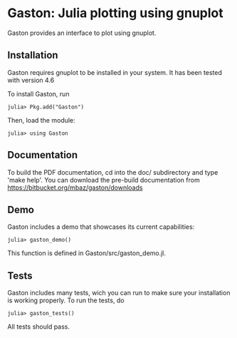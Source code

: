 Gaston: Julia plotting using gnuplot
==================================== 

Gaston provides an interface to plot using gnuplot.

Installation
------------

Gaston requires gnuplot to be installed in your system. It has been tested
with version 4.6

To install Gaston, run

    julia> Pkg.add("Gaston")

Then, load the module:

    julia> using Gaston

Documentation
-------------

To build the PDF documentation, cd into the doc/ subdirectory and type
'make help'. You can download the pre-build documentation from
https://bitbucket.org/mbaz/gaston/downloads

Demo
----

Gaston includes a demo that showcases its current capabilities:

    julia> gaston_demo()

This function is defined in Gaston/src/gaston\_demo.jl.

Tests
-----

Gaston includes many tests, wich you can run to make sure your installation is
working properly. To run the tests, do

    julia> gaston_tests()

All tests should pass.
